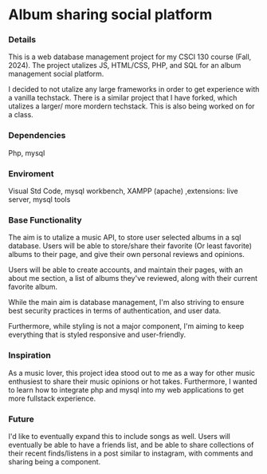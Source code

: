 # Album sharing social platform

### Details
This is a web database management project for my CSCI 130 course (Fall, 2024). 
The project utalizes JS, HTML/CSS, PHP, and SQL for an album management social
platform. 

I decided to not utalize any large frameworks in order to get experience with a vanilla techstack. 
There is a similar project that I have forked, which utalizes a larger/ more mordern techstack. This 
is also being worked on for a class. 

### Dependencies
Php, mysql

### Enviroment
Visual Std Code, mysql workbench, XAMPP (apache) ,extensions: live server, mysql tools

### Base Functionality
The aim is to utalize a music API, to store user selected albums in a sql database. Users will be able to store/share their favorite (Or least favorite) albums to their page, and give their own personal reviews and opinions. 

Users will be able to create accounts, and maintain their pages, with an about me section, a list of albums they've reviewed, along with their current favorite album.

While the main aim is database management, I'm also striving to ensure best security practices in terms of authentication, and user data. 

Furthermore, while styling is not a major component, I'm aiming to keep everything that is styled responsive and user-friendly. 

### Inspiration
As a music lover, this project idea stood out to me as a way for other music enthusiest to share their music opinions or hot takes.
Furthermore, I wanted to learn how to integrate php and mysql into my web applications to get more fullstack experience. 

### Future
I'd like to eventually expand this to include songs as well. Users will eventually be able to have a friends list, and be able to share collections of their 
recent finds/listens in a post similar to instagram, with comments and sharing being a component. 

